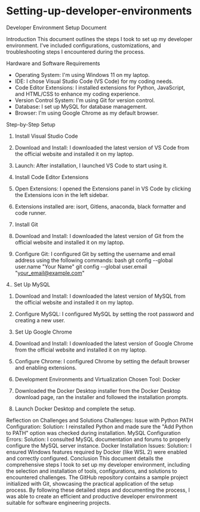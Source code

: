 # Setting-up-developer-environments
Developer Environment Setup Document

Introduction
This document outlines the steps I took to set up my developer environment. I've included configurations, customizations, and troubleshooting steps I encountered during the process.

Hardware and Software Requirements

- Operating System: I'm using Windows 11 on my laptop.
- IDE: I chose Visual Studio Code (VS Code) for my coding needs.
- Code Editor Extensions: I installed extensions for Python, JavaScript, and HTML/CSS to enhance my coding experience.
- Version Control System: I'm using Git for version control.
- Database: I set up MySQL for database management.
- Browser: I'm using Google Chrome as my default browser.

Step-by-Step Setup

1. Install Visual Studio Code

1. Download and Install: I downloaded the latest version of VS Code from the official website and installed it on my laptop.
2. Launch: After installation, I launched VS Code to start using it.



2. Install Code Editor Extensions

1. Open Extensions: I opened the Extensions panel in VS Code by clicking the Extensions icon in the left sidebar.
2. Extensions installed are: isort, Gitlens, anaconda, black formatter and code runner.


3. Install Git

1. Download and Install: I downloaded the latest version of Git from the official website and installed it on my laptop.
2. Configure Git: I configured Git by setting the username and email address using the following commands: bash
   git config --global user.name "Your Name"
   git config --global user.email "your_email@example.com"

   

4.. Set Up MySQL

1. Download and Install: I downloaded the latest version of MySQL from the official website and installed it on my laptop.
2. Configure MySQL: I configured MySQL by setting the root password and creating a new user.


5. Set Up Google Chrome

1. Download and Install: I downloaded the latest version of Google Chrome from the official website and installed it on my laptop.
2. Configure Chrome: I configured Chrome by setting the default browser and enabling extensions.


5. Development Environments and Virtualization
Chosen Tool: Docker
1. Downloaded the Docker Desktop installer from the Docker Desktop download page, ran the installer and followed the installation prompts.

2. Launch Docker Desktop and complete the setup.


Reflection on Challenges and Solutions
Challenges:
Issue with Python PATH Configuration:
Solution: I reinstalled Python and made sure the "Add Python to PATH" option was checked during installation.
MySQL Configuration Errors:
Solution: I consulted MySQL documentation and forums to properly configure the MySQL server instance.
Docker Installation Issues:
Solution: I ensured Windows features required by Docker (like WSL 2) were enabled and correctly configured.
Conclusion
This document details the comprehensive steps I took to set up my developer environment, including the selection and installation of tools, configurations, and solutions to encountered challenges. The GitHub repository contains a sample project initialized with Git, showcasing the practical application of the setup process.
By following these detailed steps and documenting the process, I was able to create an efficient and productive developer environment suitable for software engineering projects.


